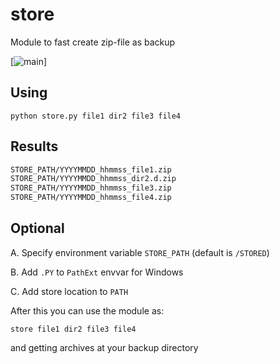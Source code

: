# store

Module to fast create zip-file as backup

[![main](https://www.lucidchart.com/publicSegments/view/4caf2a87-e390-401c-9ec9-502595fc07cd/image.png)]

## Using

`python store.py file1 dir2 file3 file4`

## Results

```bash
STORE_PATH/YYYYMMDD_hhmmss_file1.zip
STORE_PATH/YYYYMMDD_hhmmss_dir2.d.zip
STORE_PATH/YYYYMMDD_hhmmss_file3.zip
STORE_PATH/YYYYMMDD_hhmmss_file4.zip
```

## Optional

A. Specify environment variable `STORE_PATH` (default is `/STORED`)

B. Add `.PY` to `PathExt` envvar for Windows

C. Add store location to `PATH`

After this you can use the module as:

`store file1 dir2 file3 file4`

and getting archives at your backup directory
